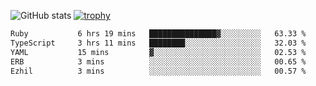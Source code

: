 ![GitHub stats](https://github-readme-stats.vercel.app/api?username=ksk001100&show_icons=true&theme=tokyonight)
[![trophy](https://github-profile-trophy.vercel.app/?username=ksk001100&theme=onedark)](https://github.com/ryo-ma/github-profile-trophy)

<!--START_SECTION:waka-->

```txt
Ruby           6 hrs 19 mins   ███████████████▓░░░░░░░░░   63.33 %
TypeScript     3 hrs 11 mins   ████████░░░░░░░░░░░░░░░░░   32.03 %
YAML           15 mins         ▓░░░░░░░░░░░░░░░░░░░░░░░░   02.53 %
ERB            3 mins          ░░░░░░░░░░░░░░░░░░░░░░░░░   00.65 %
Ezhil          3 mins          ░░░░░░░░░░░░░░░░░░░░░░░░░   00.57 %
```

<!--END_SECTION:waka-->
